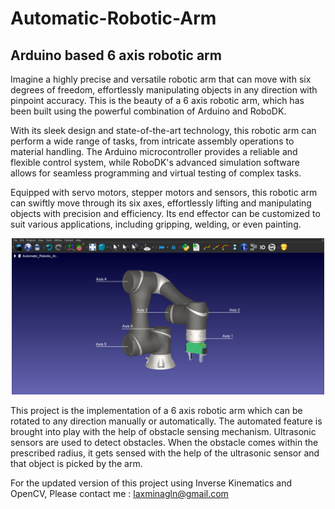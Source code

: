 # Automatic-Robotic-Arm
## Arduino based 6 axis robotic arm

Imagine a highly precise and versatile robotic arm that can move with six degrees of freedom, effortlessly manipulating objects in any direction with pinpoint accuracy. This is the beauty of a 6 axis robotic arm, which has been built using the powerful combination of Arduino and RoboDK.

With its sleek design and state-of-the-art technology, this robotic arm can perform a wide range of tasks, from intricate assembly operations to material handling. The Arduino microcontroller provides a reliable and flexible control system, while RoboDK's advanced simulation software allows for seamless programming and virtual testing of complex tasks.

Equipped with servo motors, stepper motors and sensors, this robotic arm can swiftly move through its six axes, effortlessly lifting and manipulating objects with precision and efficiency. Its end effector can be customized to suit various applications, including gripping, welding, or even painting.

<center><img src="Images/RoboDK_model.png" width="500"></center>

This project is the implementation of a 6 axis robotic arm which can be rotated to any direction manually or automatically.
The automated feature is brought into play with the help of obstacle sensing mechanism. Ultrasonic sensors are used to detect
obstacles. When the obstacle comes within the prescribed radius, it gets sensed with the help of the ultrasonic sensor and 
that object is picked by the arm.

For the updated version of this project using Inverse Kinematics and OpenCV, Please contact me : laxminagln@gmail.com
